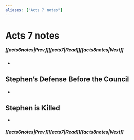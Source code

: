 ```yaml
---
aliases: ["Acts 7 notes"]
---
```

# Acts 7 notes
##### <span class=arrow-left></span>[[acts6notes|Prev]]<span class=navigation-separator></span>[[acts7|Read]]<span class=navigation-separator></span>[[acts8notes|Next]]<span class=arrow-right></span>
- 
## Stephen’s Defense Before the Council
- 
## Stephen is Killed
- 
##### <span class=arrow-left></span>[[acts6notes|Prev]]<span class=navigation-separator></span>[[acts7|Read]]<span class=navigation-separator></span>[[acts8notes|Next]]<span class=arrow-right></span>